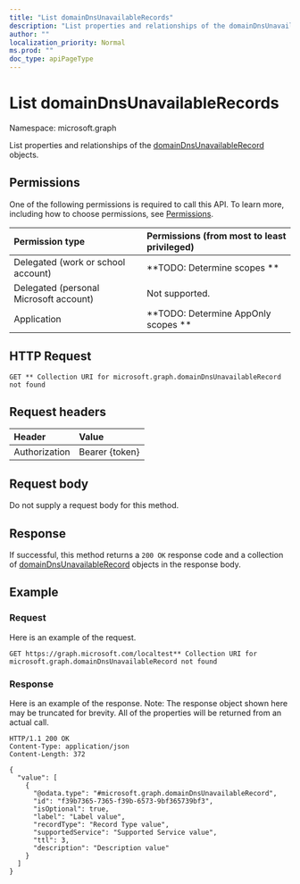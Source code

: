 ```yaml
---
title: "List domainDnsUnavailableRecords"
description: "List properties and relationships of the domainDnsUnavailableRecord objects."
author: ""
localization_priority: Normal
ms.prod: ""
doc_type: apiPageType
---
```


# List domainDnsUnavailableRecords

Namespace: microsoft.graph

List properties and relationships of the [domainDnsUnavailableRecord](../resources/domaindnsunavailablerecord.md) objects.

## Permissions
One of the following permissions is required to call this API. To learn more, including how to choose permissions, see [Permissions](/concepts/permissions-reference.md).

|Permission type|Permissions (from most to least privileged)|
|:---|:---|
|Delegated (work or school account)|**TODO: Determine scopes **|
|Delegated (personal Microsoft account)|Not supported.|
|Application|**TODO: Determine AppOnly scopes **|

## HTTP Request
<!-- {
  "blockType": "ignored"
}
-->
``` http
GET ** Collection URI for microsoft.graph.domainDnsUnavailableRecord not found
```

## Request headers
|Header|Value|
|:---|:---|
|Authorization|Bearer {token}|

## Request body
Do not supply a request body for this method.

## Response
If successful, this method returns a `200 OK` response code and a collection of [domainDnsUnavailableRecord](../resources/domaindnsunavailablerecord.md) objects in the response body.

## Example

### Request
Here is an example of the request.
<!-- {
  "blockType": "request",
  "name": "get_domaindnsunavailablerecord"
}
-->
``` http
GET https://graph.microsoft.com/localtest** Collection URI for microsoft.graph.domainDnsUnavailableRecord not found
```

### Response
Here is an example of the response. Note: The response object shown here may be truncated for brevity. All of the properties will be returned from an actual call.
<!-- {
  "blockType": "response",
  "truncated": true,
  "@odata.type": "collection(microsoft.graph.domaindnsunavailablerecord)"
}
-->
``` http
HTTP/1.1 200 OK
Content-Type: application/json
Content-Length: 372

{
  "value": [
    {
      "@odata.type": "#microsoft.graph.domainDnsUnavailableRecord",
      "id": "f39b7365-7365-f39b-6573-9bf365739bf3",
      "isOptional": true,
      "label": "Label value",
      "recordType": "Record Type value",
      "supportedService": "Supported Service value",
      "ttl": 3,
      "description": "Description value"
    }
  ]
}
```

